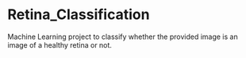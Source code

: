 # Retina_Classification
Machine Learning project to classify whether the provided image is an image of a healthy retina or not. 
